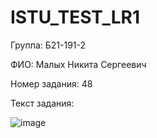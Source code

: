 # ISTU_TEST_LR1

Группа: Б21-191-2

ФИО: Малых Никита Сергеевич

Номер задания: 48

Текст задания: 

![image](https://github.com/user-attachments/assets/103ea49f-34bd-483d-8125-3b1205357467)
